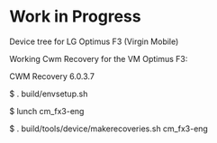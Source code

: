 Work in Progress
================

Device tree for LG Optimus F3 (Virgin Mobile)

Working Cwm Recovery for the VM Optimus F3:

CWM Recovery 6.0.3.7

$ . build/envsetup.sh

$ lunch cm_fx3-eng

$ . build/tools/device/makerecoveries.sh cm_fx3-eng
